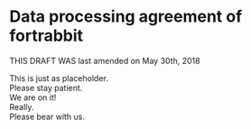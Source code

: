 # Data processing agreement of fortrabbit

THIS DRAFT WAS last amended on May 30th, 2018

This is just as placeholder.  
Please stay patient.  
We are on it!  
Really.  
Please bear with us.